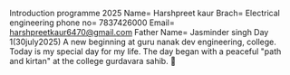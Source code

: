 Introduction programme 2025
Name= Harshpreet kaur
Brach= Electrical engineering
phone no= 7837426000
Email= harshpreetkaur6470@gmail.com
Father Name= Jasminder singh 
Day 1(30july2025) 
A new beginning at guru nanak dev engineering, college. Today is my special day for my life. The day began with a peaceful "path and kirtan" at the college gurdavara sahib. 🙏

